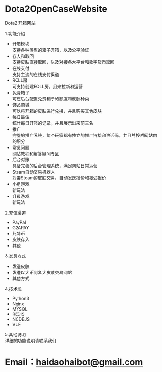 
# Dota2OpenCaseWebsite
Dota2 开箱网站

1.功能介绍
  - 开箱模块
  <br>支持各种类型的箱子开箱，以及公平验证
  - 存入和取回
  <br>支持皮肤直接取回，以及对接各大平台和数字货币取回
  - 在线支付
  <br>支持主流的在线支付渠道
  - ROLL房
  <br>可支持创建ROLL房，用来拉新和运营
  - 免费箱子
  <br>可在后台配置免费箱子的额度和皮肤种类
  - 饰品商城
  <br>可以将开箱的皮肤进行兑换，并且购买其他皮肤
  - 每日最佳
  <br>统计每日开箱的记录，并且展示出来前三名
  - 推广
  <br>完整的推广系统，每个玩家都有独立的推广链接和激活码，并且兑换成网站内的积分
  - 常见问题
  <br>网站教程和解答疑问专区
  - 后台对账
  <br>具备完善的后台管理系统，满足网站日常运营
  - Steam自动交易机器人
  <br>对接Steam的皮肤交易，自动发送报价和接受报价
  - 小组游戏
  <br>新玩法
  - 升级游戏
  <br>新玩法

2.充值渠道
  - PayPal
  - G2APAY
  - 比特币
  - 皮肤存入
  - 其他

3.发货方式
  - 发送皮肤
  - 发送以太币到各大皮肤交易网站
  - 其他方式

4.技术栈
  - Python3
  - Nginx
  - MYSQL
  - REDIS
  - NODEJS
  - VUE

5.其他说明
  <br>详细的功能说明请联系我们
  

# Email：haidaohaibot@gmail.com



